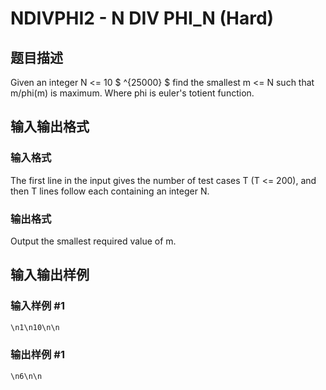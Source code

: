 # NDIVPHI2 - N DIV PHI_N (Hard)

## 题目描述

Given an integer N <= 10 $ ^{25000} $ find the smallest m <= N such that m/phi(m) is maximum. Where phi is euler's totient function.

## 输入输出格式

### 输入格式

The first line in the input gives the number of test cases T (T <= 200), and then T lines follow each containing an integer N.

### 输出格式

Output the smallest required value of m.

## 输入输出样例

### 输入样例 #1

```cpp
\n1\n10\n\n
```


### 输出样例 #1

```cpp
\n6\n\n
```


